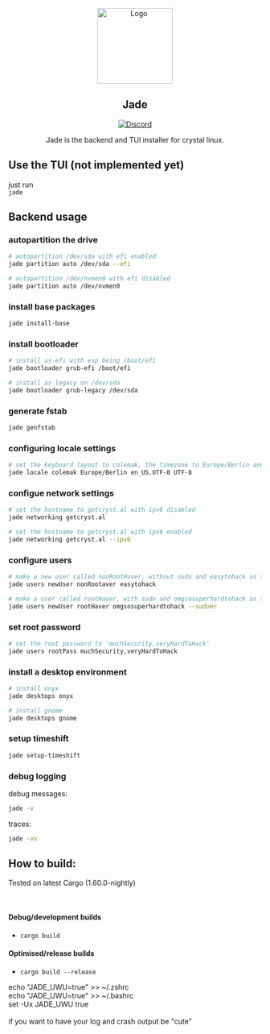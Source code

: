 <p align="center">
  <a href="https://git.tar.black/crystal/ame/">
    <img src="https://git.tar.black/crystal/branding/-/raw/main/logos/crystal-logo-minimal.png" alt="Logo" width="150" height="150">
  </a>
</p>
<h2 align="center">Jade</h2>
<p align="center">
    <a href="https://discord.gg/yp4xpZeAgW"><img alt="Discord" src="https://img.shields.io/discord/825473796227858482?color=blue&label=Discord&logo=Discord&logoColor=white"?link=https://discord.gg/yp4xpZeAgW&link=https://discord.gg/yp4xpZeAgW></a>
</p>

<p align="center">Jade is the backend and TUI installer for crystal linux.</p>

## Use the TUI (not implemented yet)
just run <br>
`jade`

## Backend usage

### autopartition the drive
```sh
# autopartition /dev/sda with efi enabled
jade partition auto /dev/sda --efi

# autopartition /dev/nvmen0 with efi disabled
jade partition auto /dev/nvmen0
```

### install base packages
```sh
jade install-base
```

### install bootloader
```sh
# install as efi with esp being /boot/efi
jade bootloader grub-efi /boot/efi

# install as legacy on /dev/sda
jade bootloader grub-legacy /dev/sda
```

### generate fstab
```sh
jade genfstab
```

### configuring locale settings
```sh
# set the keyboard layout to colemak, the timezone to Europe/Berlin and set en_US.UTF-8 as the locale
jade locale colemak Europe/Berlin en_US.UTF-8 UTF-8
```

### configue network settings
```sh
# set the hostname to getcryst.al with ipv6 disabled
jade networking getcryst.al 

# set the hostname to getcryst.al with ipv6 enabled
jade networking getcryst.al --ipv6
```

### configure users
```sh
# make a new user called nonRootHaver, without sudo and easytohack as the password
jade users newUser nonRootaver easytohack

# make a user called rootHaver, with sudo and omgsosuperhardtohack as the password
jade users newUser rootHaver omgsosuperhardtohack --sudoer
```

### set root password
```sh
# set the root password to 'muchSecurity,veryHardToHack'
jade users rootPass muchSecurity,veryHardToHack
```

### install a desktop environment
```sh
# install onyx
jade desktops onyx

# install gnome
jade desktops gnome
```

### setup timeshift
```sh
jade setup-timeshift
```

### debug logging

debug messages:
```sh
jade -v
```

traces:
```sh
jade -vv
```

## How to build:

Tested on latest Cargo (1.60.0-nightly)

<br>

#### Debug/development builds

- `cargo build`

#### Optimised/release builds

- `cargo build --release`


echo "JADE_UWU=true" >> ~/.zshrc <br>
echo "JADE_UWU=true" >> ~/.bashrc <br>
set -Ux JADE_UWU true <br>
<br>
if you want to have your log and crash output be "cute"
